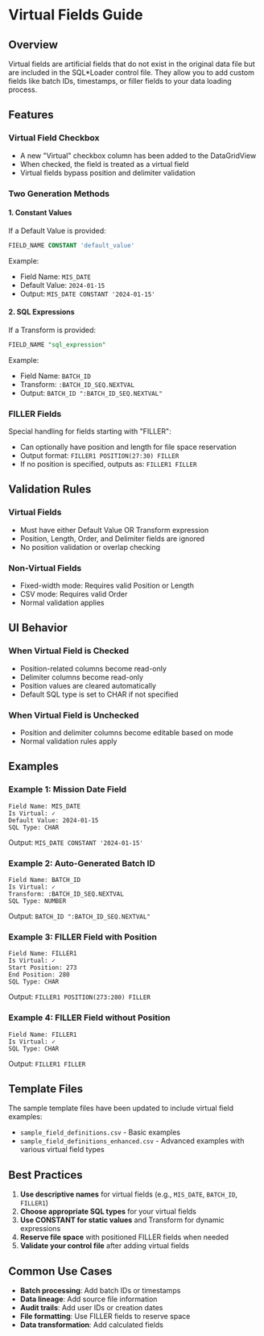 # Virtual Fields Guide

## Overview

Virtual fields are artificial fields that do not exist in the original data file but are included in the SQL*Loader control file. They allow you to add custom fields like batch IDs, timestamps, or filler fields to your data loading process.

## Features

### Virtual Field Checkbox
- A new "Virtual" checkbox column has been added to the DataGridView
- When checked, the field is treated as a virtual field
- Virtual fields bypass position and delimiter validation

### Two Generation Methods

#### 1. Constant Values
If a Default Value is provided:
```sql
FIELD_NAME CONSTANT 'default_value'
```

Example:
- Field Name: `MIS_DATE`
- Default Value: `2024-01-15`
- Output: `MIS_DATE CONSTANT '2024-01-15'`

#### 2. SQL Expressions
If a Transform is provided:
```sql
FIELD_NAME "sql_expression"
```

Example:
- Field Name: `BATCH_ID`
- Transform: `:BATCH_ID_SEQ.NEXTVAL`
- Output: `BATCH_ID ":BATCH_ID_SEQ.NEXTVAL"`

### FILLER Fields
Special handling for fields starting with "FILLER":
- Can optionally have position and length for file space reservation
- Output format: `FILLER1 POSITION(27:30) FILLER`
- If no position is specified, outputs as: `FILLER1 FILLER`

## Validation Rules

### Virtual Fields
- Must have either Default Value OR Transform expression
- Position, Length, Order, and Delimiter fields are ignored
- No position validation or overlap checking

### Non-Virtual Fields
- Fixed-width mode: Requires valid Position or Length
- CSV mode: Requires valid Order
- Normal validation applies

## UI Behavior

### When Virtual Field is Checked
- Position-related columns become read-only
- Delimiter columns become read-only
- Position values are cleared automatically
- Default SQL type is set to CHAR if not specified

### When Virtual Field is Unchecked
- Position and delimiter columns become editable based on mode
- Normal validation rules apply

## Examples

### Example 1: Mission Date Field
```
Field Name: MIS_DATE
Is Virtual: ✓
Default Value: 2024-01-15
SQL Type: CHAR
```
Output: `MIS_DATE CONSTANT '2024-01-15'`

### Example 2: Auto-Generated Batch ID
```
Field Name: BATCH_ID
Is Virtual: ✓
Transform: :BATCH_ID_SEQ.NEXTVAL
SQL Type: NUMBER
```
Output: `BATCH_ID ":BATCH_ID_SEQ.NEXTVAL"`

### Example 3: FILLER Field with Position
```
Field Name: FILLER1
Is Virtual: ✓
Start Position: 273
End Position: 280
SQL Type: CHAR
```
Output: `FILLER1 POSITION(273:280) FILLER`

### Example 4: FILLER Field without Position
```
Field Name: FILLER1
Is Virtual: ✓
SQL Type: CHAR
```
Output: `FILLER1 FILLER`

## Template Files

The sample template files have been updated to include virtual field examples:
- `sample_field_definitions.csv` - Basic examples
- `sample_field_definitions_enhanced.csv` - Advanced examples with various virtual field types

## Best Practices

1. **Use descriptive names** for virtual fields (e.g., `MIS_DATE`, `BATCH_ID`, `FILLER1`)
2. **Choose appropriate SQL types** for your virtual fields
3. **Use CONSTANT for static values** and Transform for dynamic expressions
4. **Reserve file space** with positioned FILLER fields when needed
5. **Validate your control file** after adding virtual fields

## Common Use Cases

- **Batch processing**: Add batch IDs or timestamps
- **Data lineage**: Add source file information
- **Audit trails**: Add user IDs or creation dates
- **File formatting**: Use FILLER fields to reserve space
- **Data transformation**: Add calculated fields 